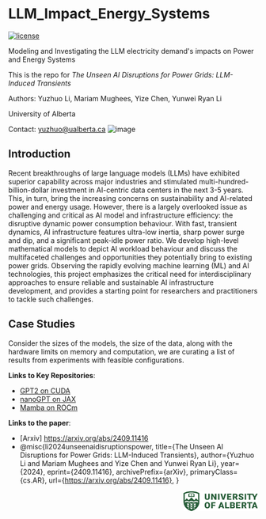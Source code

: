 # LLM_Impact_Energy_Systems
[![license](https://img.shields.io/github/license/InternLM/lagent.svg)](https://github.com/chennnnnyize/LLM_PowerSystems/blob/main/LICENSE)

Modeling and Investigating the LLM electricity demand's impacts on Power and Energy Systems

This is the repo for *The Unseen AI Disruptions for Power Grids: LLM-Induced Transients*

Authors: Yuzhuo Li, Mariam Mughees, Yize Chen, Yunwei Ryan Li

University of Alberta


Contact: yuzhuo@ualberta.ca
![image](https://github.com/user-attachments/assets/331b86ba-df35-42ee-878b-330b073a0951)


## Introduction
Recent breakthroughs of large language models (LLMs) have exhibited superior capability across major industries and stimulated multi-hundred-billion-dollar investment in AI-centric data centers in the next 3-5 years. This, in turn, bring the increasing concerns on sustainability and AI-related power and energy usage. However, there is a largely overlooked issue as challenging and critical as AI model and infrastructure efficiency: the disruptive dynamic power consumption behaviour. With fast, transient dynamics, AI infrastructure features ultra-low inertia, sharp power surge and dip, and a significant peak-idle power ratio. We develop high-level mathematical models to depict AI workload behaviour and discuss the multifaceted challenges and opportunities they potentially bring to existing power grids. Observing the rapidly evolving machine learning (ML) and AI technologies, this project emphasizes the critical need for interdisciplinary approaches to ensure reliable and sustainable AI infrastructure development, and provides a starting point for researchers and practitioners to tackle such challenges.

## Case Studies
Consider the sizes of the models, the size of the data, along with the hardware limits on memory and computation, we are curating a list of results from experiments with feasible configurations.

**Links to Key Repositories**:
- [GPT2 on CUDA](https://github.com/karpathy/llm.c)
- [nanoGPT on JAX](https://github.com/ROCm/rocm-blogs/tree/release/blogs/artificial-intelligence/nanoGPT-JAX)
- [Mamba on ROCm](https://github.com/ROCm/rocm-blogs/tree/release/blogs/artificial-intelligence/mamba)

**Links to the paper**:
- [Arxiv] https://arxiv.org/abs/2409.11416
- @misc{li2024unseenaidisruptionspower,
      title={The Unseen AI Disruptions for Power Grids: LLM-Induced Transients}, 
      author={Yuzhuo Li and Mariam Mughees and Yize Chen and Yunwei Ryan Li},
      year={2024},
      eprint={2409.11416},
      archivePrefix={arXiv},
      primaryClass={cs.AR},
      url={https://arxiv.org/abs/2409.11416}, 
}

<img style="float: right;" src="https://github.com/chennnnnyize/LLM_Impact_Energy_Systems/blob/main/src/university-logo.png" alt="University of Alberta logo" width="150">
